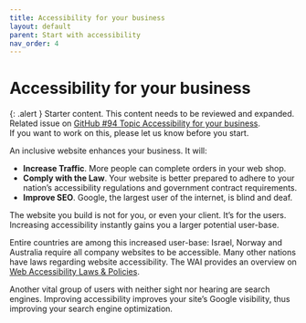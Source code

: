 ```yaml
---
title: Accessibility for your business
layout: default
parent: Start with accessibility
nav_order: 4
---
```


# Accessibility for your business

{: .alert }
Starter content. This content needs to be reviewed and expanded.  
Related issue on [GitHub #94 Topic Accessibility for your business](https://github.com/wpaccessibility/wp-a11y-docs/issues/94).  
If you want to work on this, please let us know before you start.

An inclusive website enhances your business. It will:

- **Increase Traffic**. More people can complete orders in your web shop.
- **Comply with the Law**. Your website is better prepared to adhere to your nation’s accessibility regulations and government contract requirements.
- **Improve SEO**. Google, the largest user of the internet, is blind and deaf.

The website you build is not for you, or even your client. It’s for the users. Increasing accessibility instantly gains you a larger potential user-base.

Entire countries are among this increased user-base: Israel, Norway and Australia require all company websites to be accessible. Many other nations have laws regarding website accessibility. The WAI provides an overview on [Web Accessibility Laws & Policies](https://www.w3.org/WAI/policies/).

Another vital group of users with neither sight nor hearing are search engines. Improving accessibility improves your site’s Google visibility, thus improving your search engine optimization.
